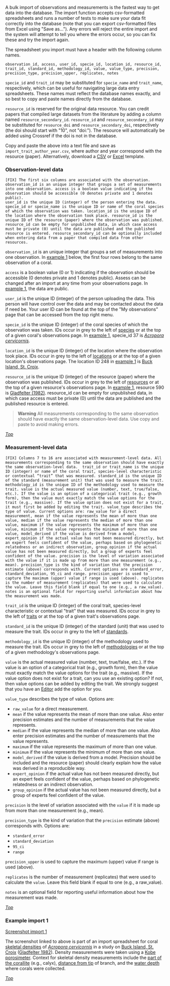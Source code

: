 A bulk import of observations and measurements is the fastest way to get data into the database. The import function accepts csv-formatted spreadsheets and runs a number of tests to make sure your data fit correctly into the database (note that you can export csv-formatted files from Excel using "Save as..."). Any errors will reject the entire import and the system will attempt to tell you where the errors occur, so you can fix these and try the import again.</p>

The spreadsheet you import must have a header with the following column names.

    observation_id, access, user_id, specie_id, location_id, resource_id, trait_id, standard_id, methodology_id, value, value_type, precision, precision_type, precision_upper, replicates, notes

`specie_id` and `trait_id` may be substituted for `specie_name` and `trait_name`, respectively, which can be useful for navigating large data entry spreadsheets. These names must reflect the database names exactly, and so best to copy and paste names directly from the database.

`resource_id` is reserved for the original data resource.  You can credit papers that compiled large datasets from the literature by adding a column named `resource_secondary_id`. `resource_id` and `resource_secondary_id` may be substituted for `resource_doi` and `resource_secondary_doi`, respectively (the doi should start with "10", not "doi:"). The resource will automatically be added using Crossref if the doi is not in the database. 

Copy and paste the above into a text file and save as `import_trait_author_year.csv`, where author and year correspond with the resource (paper). Alternatively, download a [CSV](/import_template_author_year.csv) or [Excel](/import_template_author_year.xlsx) template.

### Observation-level data

    [FIX] The first six columns are associated with the observation. observation_id is an unique integer that groups a set of measurements into one observation. access is a boolean value indicating if the observation should be accessible (0 denotes private and 1 denotes public). 
    user_id is the unique ID (integer) of the person entering the data. specie_id or specie_name is the unique ID or name of the coral species of which the observation was taken. location_id is the unique ID of the location where the observation took place. resource_id is the unique ID of the resource (paper) where the observation was published. resource_id can be empty for unpublished data, in which case access must be private (0) until the data are published and the published resource is entered. resource_secondary_id can be optionally included when entering data from a paper that compiled data from other resources.

`observation_id` is an unique integer that groups a set of measurements into one observation. In [example 1](#example1) below, the first four rows belong to the same observation of a coral.

`access` is a boolean value (0 or 1) indicating if the observation should be accessible (0 denotes private and 1 denotes public). Assess can be changed after an import at any time from your observations page. In [example 1](#example1), the data are public.

`user_id` is the unique ID (integer) of the person uploading the data. This person will have control over the data and may be contacted about the data if need be. Your user ID can be found at the top of the "My observations" page that can be accessed from the top right menu.

`specie_id` is the unique ID (integer) of the coral species of which the observation was taken. IDs occur in grey to the left of [species](/species) or at the top of a given coral's observations page. In [example 1](#example1), specie_id 37 is *[Acropora cervicornis](/species/37)*.

`location_id` is the unique ID (integer) of the location where the observation took place. IDs occur in grey to the left of [locations](/locations) or at the top of a given location's observations page. The location ID 248 in [example 1](#example1) is [Buck Island, St. Croix](/locations/248).

`resource_id` is the unique ID (integer) of the resource (paper) where the observation was published. IDs occur in grey to the left of [resources](/resources) or at the top of a given resource's observations page. In [example 1](#example1), resource 590 is [Gladfelter (1982)](/resources/590). resource_id can be empty for unpublished data, in which case access must be private (0) until the data are published and the published resource is entered.
  
> **Warning** All measurements corresponding to the same observation should have exactly the same observation-level data. Use copy and paste to avoid making errors.

*[Top](#)*

### Measurement-level data

    [FIX] Columns 7 to 16 are associated with measurement-level data. All measurements corresponding to the same observation should have exactly the same observation-level data.  trait_id or trait_name is the unique ID (integer) or name of the coral trait, species-level characteristic or contextual “trait” that was measured. standard_id is the unique ID of the standard (measurement unit) that was used to measure the trait. methodology_id is the unique ID of the methodology used to measure the trait. value is the actual measured value (number, text, true/false, etc.). If the value is an option of a categorical trait (e.g., growth form), then the value must exactly match the value options for the trait (e.g., massive). If the value option does not exist for a trait, it must first be added by editing the trait. value_type describes the type of value. Current options are: raw_value for a direct measurement, mean if the value represents the mean of more than one value, median if the value represents the median of more than one value, maximum if the value represents the maximum of more than one value, minimum if the value represents the minimum of more than one value, model_derived if the value is derived from a model, expert_opinion if the actual value has not been measured directly, but an expert feels confident of the value, perhaps based on phylogenetic relatedness or an indirect observation, group_opinion if the actual value has not been measured directly, but a group of experts feel confident of the value. precision is the level of variation associated with the value if it is made up from more than one measurement (e.g., mean). precision_type is the kind of variation that the precision estimate (above) corresponds with. Current options are standard_error, standard_deviation, 95_ci and range. precision_upper is used to capture the maximum (upper) value if range is used (above). replicates is the number of measurement (replicates) that were used to calculate the value. Leave this field blank if equal to one (e.g., a raw_value). notes is an optional field for reporting useful information about how the measurement was made.

`trait_id` is the unique ID (integer) of the coral trait, species-level characteristic or contextual "trait" that was measured. IDs occur in grey to the left of [traits](/traits) or at the top of a given trait's observations page.

`standard_id` is the unique ID (integer) of the standard (unit) that was used to measure the trait. IDs occur in grey to the left of [standards](/standards).

`methodology_id` is the unique ID (integer) of the methodology used to measure the trait. IDs occur in grey to the left of [methodologies](/methodologies) or at the top of a given methodology's observations page.

`value` is the actual measured value (number, text, true/false, etc.). If the value is an option of a categorical trait (e.g., growth form), then the value must exactly match the value options for the trait (e.g., massive). If the value option does not exist for a trait, can you use an existing option? If not, then value options can be added by editing the trait. We strongly suggest that you have an [Editor](/editors) add the option for you.

`value_type` describes the type of value. Options are:

- `raw_value` for a direct measurement.
- `mean` if the value represents the mean of more than one value. Also enter precision estimates and the number of measurements that the value represents.
- `median` if the value represents the median of more than one value. Also enter precision estimates and the number of measurements that the value represents.
- `maximum` if the value represents the maximum of more than one value.
- `minimum` if the value represents the minimum of more than one value.
- `model_derived` if the value is derived from a model. Precision should be included and the resource (paper) should clearly explain how the value was derived in a reproducible way.
- `expert_opinion` if the actual value has not been measured directly, but an expert feels confident of the value, perhaps based on phylogenetic relatedness or an indirect observation.
- `group_opinion` if the actual value has not been measured directly, but a group of experts feel confident of the value.

`precision` is the level of variation associated with the `value` if it is made up from more than one measurement (e.g., mean).

`precision_type` is the kind of variation that the `precision` estimate (above) corresponds with. Options are:

- `standard_error`
- `standard_deviation`
- `95_ci`
- `range`

`precision_upper` is used to capture the maximum (upper) value if range is used (above).

`replicates` is the number of measurement (replicates) that were used to calculate the `value`.  Leave this field blank if equal to one (e.g., a raw_value).

`notes` is an optional field for reporting useful information about how the measurement was made.

*[Top](#)*

### Example import 1

[Screenshot import 1](/images/import_example1.png)

The screenshot linked to above is part of an import spreadsheet for coral [skeletal densities](/traits/61) of *[Acropora cervicornis](/species/37)* in a study on [Buck Island, St. Croix](/locations/248) ([Gladfelter 1982](/resources/590)). Density measurements were taken using a [Kobe porosimeter](/methodologies/5). Context for skeletal density measurements include the [part of the corallite](/traits/159) (e.g., calyx), [distance from tip](/traits/157) of branch, and the [water depth](/traits/143) where corals were collected.

*[Top](#)*

